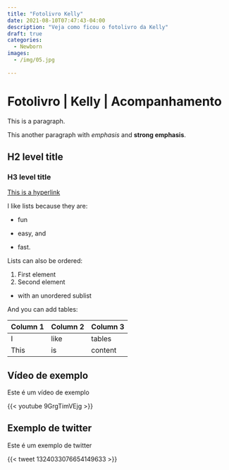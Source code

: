 ```yaml
---
title: "Fotolivro Kelly"
date: 2021-08-10T07:47:43-04:00
description: "Veja como ficou o fotolivro da Kelly"
draft: true
categories:
  - Newborn
images:
  - /img/05.jpg  
  
---
```


# Fotolivro | Kelly | Acompanhamento

This is a paragraph.

This another paragraph with *emphasis* and **strong emphasis**.

## H2 level title
### H3 level title

[This is a hyperlink](http://www.google.com/)

I like lists because they are:

- fun
+ easy, and
* fast.

Lists can also be ordered:

1. First element
2. Second element
  - with an unordered sublist

And you can add tables:

| Column 1 | Column 2 | Column 3 |
| -------- | -------- | -------- |
| I        | like     | tables   |
| This     | is       | content  |

## Vídeo de exemplo
Este é um vídeo de exemplo

{{< youtube 9GrgTimVEjg >}}

## Exemplo de twitter
Este é um exemplo de twitter

{{< tweet 1324033076654149633 >}}